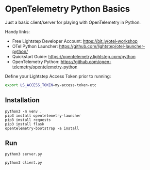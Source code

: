 # OpenTelemetry Python Basics

Just a basic client/server for playing with OpenTelemetry in Python.

Handy links:

* Free Lightstep Developer Account: https://bit.ly/otel-workshop
* OTel Python Launcher: https://github.com/lightstep/otel-launcher-python/
* Quickstart Guide: https://opentelemetry.lightstep.com/python
* OpenTelemetry Python: https://github.com/open-telemetry/opentelemetry-python

Define your Lightstep Access Token prior to running:

```sh
export LS_ACCESS_TOKEN=my-access-token-etc
```

## Installation
```
python3 -m venv .
pip3 install opentelemetry-launcher
pip3 install requests
pip3 install flask
opentelemetry-bootstrap -a install
```

## Run

```
python3 server.py
```

```
python3 client.py
```